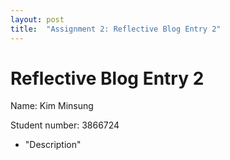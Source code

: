 ```yaml
---
layout: post
title:  "Assignment 2: Reflective Blog Entry 2"
---
```


# Reflective Blog Entry 2


Name: Kim Minsung

Student number: 3866724

- "Description"

